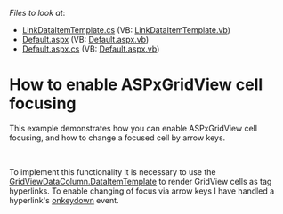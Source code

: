 <!-- default file list -->
*Files to look at*:

* [LinkDataItemTemplate.cs](./CS/WebSite/App_Code/LinkDataItemTemplate.cs) (VB: [LinkDataItemTemplate.vb](./VB/WebSite/App_Code/LinkDataItemTemplate.vb))
* [Default.aspx](./CS/WebSite/Default.aspx) (VB: [Default.aspx.vb](./VB/WebSite/Default.aspx.vb))
* [Default.aspx.cs](./CS/WebSite/Default.aspx.cs) (VB: [Default.aspx.vb](./VB/WebSite/Default.aspx.vb))
<!-- default file list end -->
# How to enable ASPxGridView cell focusing


<p>This example demonstrates how you can enable ASPxGridView cell focusing, and how to change a focused cell by arrow keys.</p><br />
<p>To implement this functionality it is necessary to use the <a href="http://documentation.devexpress.com/#AspNet/DevExpressWebASPxGridViewGridViewDataColumn_DataItemTemplatetopic"><u>GridViewDataColumn.DataItemTemplate</u></a> to render GridView cells as <a> tag hyperlinks. To enable changing of focus via arrow keys  I have handled a  hyperlink's <a href="http://www.w3schools.com/jsref/event_onkeydown.asp"><u>onkeydown</u></a> event.</p>

<br/>


